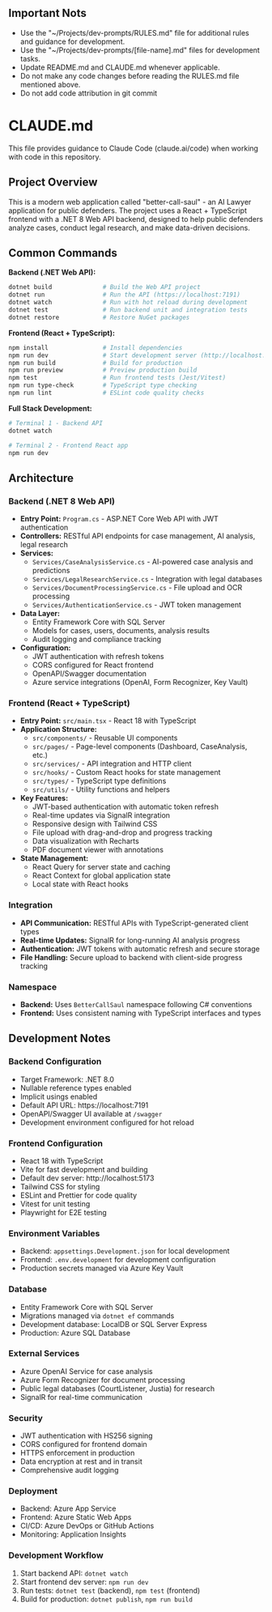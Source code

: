 ## Important Nots
- Use the "~/Projects/dev-prompts/RULES.md" file for additional rules and
guidance for development.
- Use the "~/Projects/dev-prompts/[file-name].md" files for development tasks.
- Update README.md and CLAUDE.md whenever applicable.
- Do not make any code changes before reading the RULES.md file mentioned above.
- Do not add code attribution in git commit

# CLAUDE.md

This file provides guidance to Claude Code (claude.ai/code) when working with code in this repository.

## Project Overview

This is a modern web application called "better-call-saul" - an AI Lawyer application for public defenders. The project uses a React + TypeScript frontend with a .NET 8 Web API backend, designed to help public defenders analyze cases, conduct legal research, and make data-driven decisions.

## Common Commands

**Backend (.NET Web API):**
```bash
dotnet build              # Build the Web API project
dotnet run                # Run the API (https://localhost:7191)
dotnet watch              # Run with hot reload during development
dotnet test               # Run backend unit and integration tests
dotnet restore            # Restore NuGet packages
```

**Frontend (React + TypeScript):**
```bash
npm install               # Install dependencies
npm run dev               # Start development server (http://localhost:5173)
npm run build             # Build for production
npm run preview           # Preview production build
npm test                  # Run frontend tests (Jest/Vitest)
npm run type-check        # TypeScript type checking
npm run lint              # ESLint code quality checks
```

**Full Stack Development:**
```bash
# Terminal 1 - Backend API
dotnet watch

# Terminal 2 - Frontend React app
npm run dev
```

## Architecture

### Backend (.NET 8 Web API)
- **Entry Point:** `Program.cs` - ASP.NET Core Web API with JWT authentication
- **Controllers:** RESTful API endpoints for case management, AI analysis, legal research
- **Services:**
  - `Services/CaseAnalysisService.cs` - AI-powered case analysis and predictions
  - `Services/LegalResearchService.cs` - Integration with legal databases
  - `Services/DocumentProcessingService.cs` - File upload and OCR processing
  - `Services/AuthenticationService.cs` - JWT token management
- **Data Layer:**
  - Entity Framework Core with SQL Server
  - Models for cases, users, documents, analysis results
  - Audit logging and compliance tracking
- **Configuration:**
  - JWT authentication with refresh tokens
  - CORS configured for React frontend
  - OpenAPI/Swagger documentation
  - Azure service integrations (OpenAI, Form Recognizer, Key Vault)

### Frontend (React + TypeScript)
- **Entry Point:** `src/main.tsx` - React 18 with TypeScript
- **Application Structure:**
  - `src/components/` - Reusable UI components
  - `src/pages/` - Page-level components (Dashboard, CaseAnalysis, etc.)
  - `src/services/` - API integration and HTTP client
  - `src/hooks/` - Custom React hooks for state management
  - `src/types/` - TypeScript type definitions
  - `src/utils/` - Utility functions and helpers
- **Key Features:**
  - JWT-based authentication with automatic token refresh
  - Real-time updates via SignalR integration
  - Responsive design with Tailwind CSS
  - File upload with drag-and-drop and progress tracking
  - Data visualization with Recharts
  - PDF document viewer with annotations
- **State Management:**
  - React Query for server state and caching
  - React Context for global application state
  - Local state with React hooks

### Integration
- **API Communication:** RESTful APIs with TypeScript-generated client types
- **Real-time Updates:** SignalR for long-running AI analysis progress
- **Authentication:** JWT tokens with automatic refresh and secure storage
- **File Handling:** Secure upload to backend with client-side progress tracking

### Namespace
- **Backend:** Uses `BetterCallSaul` namespace following C# conventions
- **Frontend:** Uses consistent naming with TypeScript interfaces and types

## Development Notes

### Backend Configuration
- Target Framework: .NET 8.0
- Nullable reference types enabled
- Implicit usings enabled
- Default API URL: https://localhost:7191
- OpenAPI/Swagger UI available at `/swagger`
- Development environment configured for hot reload

### Frontend Configuration
- React 18 with TypeScript
- Vite for fast development and building
- Default dev server: http://localhost:5173
- Tailwind CSS for styling
- ESLint and Prettier for code quality
- Vitest for unit testing
- Playwright for E2E testing

### Environment Variables
- Backend: `appsettings.Development.json` for local development
- Frontend: `.env.development` for development configuration
- Production secrets managed via Azure Key Vault

### Database
- Entity Framework Core with SQL Server
- Migrations managed via `dotnet ef` commands
- Development database: LocalDB or SQL Server Express
- Production: Azure SQL Database

### External Services
- Azure OpenAI Service for case analysis
- Azure Form Recognizer for document processing
- Public legal databases (CourtListener, Justia) for research
- SignalR for real-time communication

### Security
- JWT authentication with HS256 signing
- CORS configured for frontend domain
- HTTPS enforcement in production
- Data encryption at rest and in transit
- Comprehensive audit logging

### Deployment
- Backend: Azure App Service
- Frontend: Azure Static Web Apps
- CI/CD: Azure DevOps or GitHub Actions
- Monitoring: Application Insights

### Development Workflow
1. Start backend API: `dotnet watch`
2. Start frontend dev server: `npm run dev`
3. Run tests: `dotnet test` (backend), `npm test` (frontend)
4. Build for production: `dotnet publish`, `npm run build`

